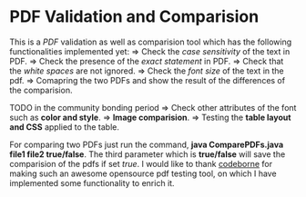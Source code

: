# PDF Validation and Comparision

This is a *PDF* validation as well as comparision tool which has the following functionalities implemented yet:
	=> Check the *case sensitivity* of the text in PDF.
	=> Check the presence of the *exact statement* in PDF.
	=> Check that the *white spaces* are not ignored.
	=> Check the *font size* of the text in the pdf.
	=> Comapring the two PDFs and show the result of the differences of the comparision.

TODO in the community bonding period
	=> Check other attributes of the font such as **color and style**.
	=> **Image comparision**.
	=> Testing the **table layout and CSS** applied to the table.

For comparing two PDFs just run the command, **java ComparePDFs.java file1 file2 true/false**.
The third parameter which is **true/false** will save the comparision of the pdfs if set *true*.
I would like to thank [codeborne](https://github.com/codeborne/pdf-test) for making such an awesome opensource
pdf testing tool, on which I have implemented some functionality to enrich it.
